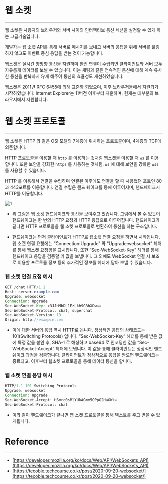 # 웹 소켓

---

웹 소켓은 사용자의 브라우저와 서버 사이의 인터액티브 통신 세션을 설정할 수 있게 하는 고급기술입니다.

개발자는 웹 소켓 API를 통해 서버로 메시지를 보내고 서버의 응답을 위해 서버를 풀링하지 않고도 이벤트 중심 응답을 받는 것이 가능합니다.

웹소켓은 실시간 양방향 통신을 지원하며 한번 연결이 수립되면 클라이언트와 서버 모두 자유롭게 데이터를 보낼 수 있습니다. 이는 채팅과 같은 연속적인 통신에 대해 계속 유사한 통신을 반복하지 않게 해주어 통신의 효율성도 개선하였습니다.

웹소켓은 2011년 RFC 6455에 의해 표준화 되었으며, 이후 브라우저들에서 지원되기 시작하였습니다. Internet Explorer는 11버전 이후부터 지운하며, 현재는 대부분의 브라우저에서 지원합니다.

# 웹 소켓 프로토콜

---

웹 소켓은 HTTP 와 같은 OSI 모델의 7계층에 위치하는 프로토콜이며, 4계층의 TCP에 의존합니다.

HTTP 프로토콜을 이용할 때 `http` 를 이용하는 것처럼 웹소켓을 이용할 때 `ws` 를 이용합니다. 또한 보안을 강화한 `https` 를 사용하는 것처럼, `ws` 에 대해 보안을 강화한 `wss` 를 사용할 수 있습니다.

HTTP 를 이용해서 연결을 수립하며 연결된 이후에도 연결을 할 때 사용했던 포트인 80과 443포트를 이용합니다. 연결 수립은 핸드 쉐이크를 통해 이루어지며, 핸드쉐이크시 HTTP를 이용합니다.

![1](https://user-images.githubusercontent.com/41246605/200281807-e02bb9cd-0187-4897-8b68-106cdaab1739.png)


- 위 그림은 웹 소켓 핸드쉐이크와 통신을 보여주고 있습니다. 그림에서 볼 수 있듯이 핸드쉐이크는 한 번의 HTTP 요청과 HTTP 응답으로 이루어집니다. 핸드쉐이크가 끝나면 HTTP 프로토콜을 웹 소켓 프로토콜로 변환하여 통신을 하는 구조입니다.

- 핸드쉐이크는 먼저 클라이언트가 HTTP로 웹소켓 연결 요청을 하면서 시작됩니다. 웹 소켓 연결 요청에는 “Connection:Upgrade” 와 “Upgrade:websocket” 헤더를 통해 웹소켓 요청임을 표시합니다. 또한 “Sec-WebSocket-Key” 헤더를 통해 핸드쉐이크 응답을 검증할 키 값을 보냅니다. 그 외에도 WebSocket 연결 시 보조로 이용할 프로토콜 정보 등의 추가적인 정보를 헤더에 담아 보낼 수 있습니다.

### 웹 소켓 연결 요청 예시

```java
GET /chat HTTP/1.1
Host: server.example.com
Upgrade: websocket
Connection: Upgrade
Sec-WebSocket-Key: x3JJHMbDL1EzLkh9GBhXDw==
Sec-WebSocket-Protocol: chat, superchat
Sec-WebSocket-Version: 13
Origin: http://example.com
```

- 이에 대한 서버의 응답 역시 HTTP로 옵니다. 정상적인 응답의 상태코드는 101(Switching Protocols) 입니다. “Sec-WebSocket-Key” 헤더를 통해 받은 값에 특정 값을 붙인 후, SHA-1 로 해싱하고 base64 로 인코딩한 값을 “Sec-WebSocket-Accept” 헤더에 보냅니다. 이 값을 통해 클라이언트는 정상적인 핸드쉐이크 과정을 검증합니다. 클라이언트가 정상적으로 응답을 받으면 핸드쉐이크는 종료되고, 이후부터 웹소켓 프로토콜을 통해 데이터 통신을 합니다.

### 웹 소켓 연결 응답 예시

```java
HTTP/1.1 101 Switching Protocols
Upgrade: websocket
Connection: Upgrade
Sec-WebSocket-Accept: HSmrc0sMlYUkAGmm5OPpG2HaGWk=
Sec-WebSocket-Protocol: chat
```

- 이와 같이 핸드쉐이크가 끝나면 웹 소켓 프로토콜을 통해 텍스트를 주고 받을 수 있게됩니다.

# Reference

---

- [https://developer.mozilla.org/ko/docs/Web/API/WebSockets_API](https://developer.mozilla.org/ko/docs/Web/API/WebSockets_API)
- [https://tecoble.techcourse.co.kr/post/2020-09-20-websocket/](https://tecoble.techcourse.co.kr/post/2020-09-20-websocket/)


